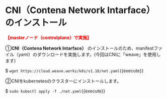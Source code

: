 # CNI（Contena Network Intarface）のインストール
**<span style="color: red; ">【masterノード（controlplane）で実施】</span>**  

①**CNI（Contena Network Intarface）** のインストールのため、manifestファイル（yaml）のダウンロードを実施します。(今回はCNIに「weave」を使用します)  

$ `wget https://cloud.weave.works/k8s/v1.18/net.yaml`{{execute}}  

②CNIをkubernetesのクラスターにインストールします。  

$ `sudo kubectl apply -f ./net.yaml`{{execute}}